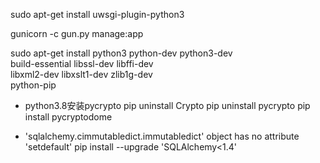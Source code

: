 sudo apt-get install uwsgi-plugin-python3

gunicorn -c gun.py manage:app

sudo apt-get install python3 python-dev python3-dev \
     build-essential libssl-dev libffi-dev \
     libxml2-dev libxslt1-dev zlib1g-dev \
     python-pip

* python3.8安装pycrypto
pip uninstall Crypto
pip uninstall pycrypto
pip install pycryptodome

* 'sqlalchemy.cimmutabledict.immutabledict' object has no attribute 'setdefault'
pip install --upgrade 'SQLAlchemy<1.4'

